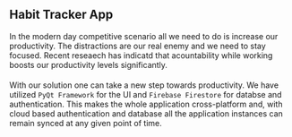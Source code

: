 ## Habit Tracker App

In the modern day competitive scenario all we need to do is increase our productivity. The distractions are our real enemy and we need to stay focused. 
Recent reseaech has indicatd that acountability while working boosts our productivity levels significantly.
####
With our solution one can take a new step towards productivity. We have utilized `PyQt Framework` for the UI and `Firebase Firestore` for databse and authentication.
This makes the whole application cross-platform and, with cloud based authentication and database all the application instances can remain synced at any given point 
of time.

